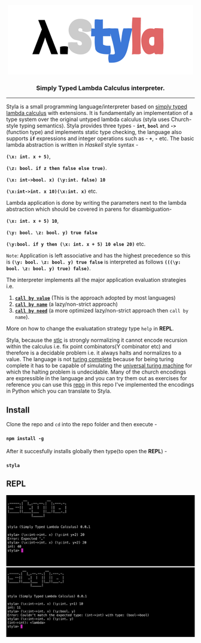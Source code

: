 <div align="center">
<img src="./static/styla.png" />
<h3> Simply Typed Lambda Calculus interpreter. </h3>
</div>
<hr></hr>

Styla is a small programming language/interpreter based on [simply typed lambda calculus](https://en.wikipedia.org/wiki/Simply_typed_lambda_calculus) with extensions. It is fundamentally an implementation of a type system over the original untyped lambda calculus (styla uses Church-style typing semantics). Styla provides three types - **`int`**, **`bool`** and **`->`**(function type) and implements static type checking, the language also supports **`if`** expressions and integer operations such as -  **`+`**, **`-`** etc. The basic lambda abstraction is written in *Haskell* style syntax - 

**`(\x: int. x + 5)`**,

**`(\z: bool. if z then false else true)`**. 

**`(\x: int->bool. x) (\y:int. false) 10`**

**`(\x:int->int. x 10)(\x:int. x)`** etc.

Lambda application is done by writing the parameters next to the lambda abstraction which should be covered in parens for disambiguation-

**`(\x: int. x + 5) 10`**,  

**`(\y: bool. \z: bool. y) true false`** 

**`(\y:bool. if y then (\x: int. x + 5) 10 else 20)`** etc. 

`Note`: Application is left associative and has the highest precedence so this is **`(\y: bool. \z: bool. y) true false`** is interpreted as follows **`(((\y: bool. \z: bool. y) true) false)`**. 

The interpreter implements all the major application evaluation strategies i.e. 
1. [**`call by value`**](https://en.wikipedia.org/wiki/Evaluation_strategy#Call_by_value) (This is the approach adopted by most languages) 
2. [**`call by name`**](https://en.wikipedia.org/wiki/Evaluation_strategy#Call_by_name) (a lazy/non-strict approach)  
3. [**`call by need`**](https://en.wikipedia.org/wiki/Evaluation_strategy#Call_by_need) (a more optimized lazy/non-strict approach then `call by name`). 

More on how to change the evaluatation strategy type `help` in **REPL**.

Styla, because the [stlc](https://en.wikipedia.org/wiki/Simply_typed_lambda_calculus) is strongly normalizing it cannot encode recursion within the calculus i.e. fix point combinators(Y combinator etc) and therefore is a decidable problem i.e. it always halts and normalizes to a value. The language is not [turing complete](https://en.wikipedia.org/wiki/Turing_completeness) because for being turing complete it has to be capable of simulating the [universal turing machine](https://en.wikipedia.org/wiki/Universal_Turing_machine) for which the halting problem is undecidable. Many of the church encodings are expressible in the language and you can try them out as exercises for reference you can use this [repo](https://github.com/archanpatkar/ChurchEncodings) in this repo I've implemented the encodings in Python which you can translate to Styla.

## Install
Clone the repo and `cd` into the repo folder and then execute -
#### `npm install -g`
After it succesfully installs globally then type(to open the **REPL**) -
#### `styla`

## REPL

<img src="./static/repl.png" />

<img src="./static/repl2.png" />
